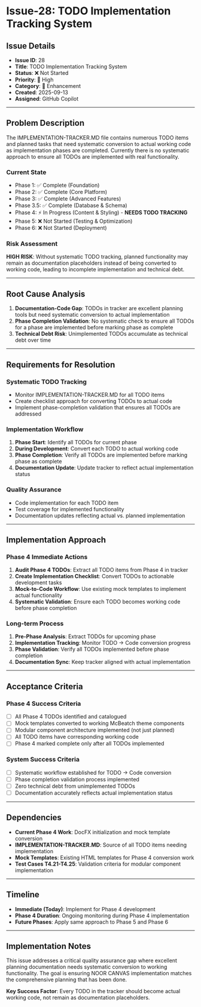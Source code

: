 # Issue-28: TODO Implementation Tracking System

## **Issue Details**
- **Issue ID**: 28
- **Title**: TODO Implementation Tracking System  
- **Status**: ❌ Not Started
- **Priority**: 🔴 High
- **Category**: 🔧 Enhancement
- **Created**: 2025-09-13
- **Assigned**: GitHub Copilot

---

## **Problem Description**

The IMPLEMENTATION-TRACKER.MD file contains numerous TODO items and planned tasks that need systematic conversion to actual working code as implementation phases are completed. Currently there is no systematic approach to ensure all TODOs are implemented with real functionality.

### **Current State**
- Phase 1: ✅ Complete (Foundation)
- Phase 2: ✅ Complete (Core Platform) 
- Phase 3: ✅ Complete (Advanced Features)
- Phase 3.5: ✅ Complete (Database & Schema)
- Phase 4: ⚡ In Progress (Content & Styling) - **NEEDS TODO TRACKING**
- Phase 5: ❌ Not Started (Testing & Optimization)
- Phase 6: ❌ Not Started (Deployment)

### **Risk Assessment**
**HIGH RISK**: Without systematic TODO tracking, planned functionality may remain as documentation placeholders instead of being converted to working code, leading to incomplete implementation and technical debt.

---

## **Root Cause Analysis**

1. **Documentation-Code Gap**: TODOs in tracker are excellent planning tools but need systematic conversion to actual implementation
2. **Phase Completion Validation**: No systematic check to ensure all TODOs for a phase are implemented before marking phase as complete
3. **Technical Debt Risk**: Unimplemented TODOs accumulate as technical debt over time

---

## **Requirements for Resolution**

### **Systematic TODO Tracking**
- Monitor IMPLEMENTATION-TRACKER.MD for all TODO items
- Create checklist approach for converting TODOs to actual code
- Implement phase-completion validation that ensures all TODOs are addressed

### **Implementation Workflow**
1. **Phase Start**: Identify all TODOs for current phase
2. **During Development**: Convert each TODO to actual working code
3. **Phase Completion**: Verify all TODOs are implemented before marking phase as complete
4. **Documentation Update**: Update tracker to reflect actual implementation status

### **Quality Assurance**
- Code implementation for each TODO item
- Test coverage for implemented functionality
- Documentation updates reflecting actual vs. planned implementation

---

## **Implementation Approach**

### **Phase 4 Immediate Actions**
1. **Audit Phase 4 TODOs**: Extract all TODO items from Phase 4 in tracker
2. **Create Implementation Checklist**: Convert TODOs to actionable development tasks
3. **Mock-to-Code Workflow**: Use existing mock templates to implement actual functionality
4. **Systematic Validation**: Ensure each TODO becomes working code before phase completion

### **Long-term Process**
1. **Pre-Phase Analysis**: Extract TODOs for upcoming phase
2. **Implementation Tracking**: Monitor TODO → Code conversion progress
3. **Phase Validation**: Verify all TODOs implemented before phase completion
4. **Documentation Sync**: Keep tracker aligned with actual implementation

---

## **Acceptance Criteria**

### **Phase 4 Success Criteria**
- [ ] All Phase 4 TODOs identified and catalogued
- [ ] Mock templates converted to working McBeatch theme components
- [ ] Modular component architecture implemented (not just planned)
- [ ] All TODO items have corresponding working code
- [ ] Phase 4 marked complete only after all TODOs implemented

### **System Success Criteria**
- [ ] Systematic workflow established for TODO → Code conversion
- [ ] Phase completion validation process implemented
- [ ] Zero technical debt from unimplemented TODOs
- [ ] Documentation accurately reflects actual implementation status

---

## **Dependencies**

- **Current Phase 4 Work**: DocFX initialization and mock template conversion
- **IMPLEMENTATION-TRACKER.MD**: Source of all TODO items needing implementation
- **Mock Templates**: Existing HTML templates for Phase 4 conversion work
- **Test Cases T4.21-T4.25**: Validation criteria for modular component implementation

---

## **Timeline**

- **Immediate (Today)**: Implement for Phase 4 development
- **Phase 4 Duration**: Ongoing monitoring during Phase 4 implementation
- **Future Phases**: Apply same approach to Phase 5 and Phase 6

---

## **Implementation Notes**

This issue addresses a critical quality assurance gap where excellent planning documentation needs systematic conversion to working functionality. The goal is ensuring NOOR CANVAS implementation matches the comprehensive planning that has been done.

**Key Success Factor**: Every TODO in the tracker should become actual working code, not remain as documentation placeholders.
